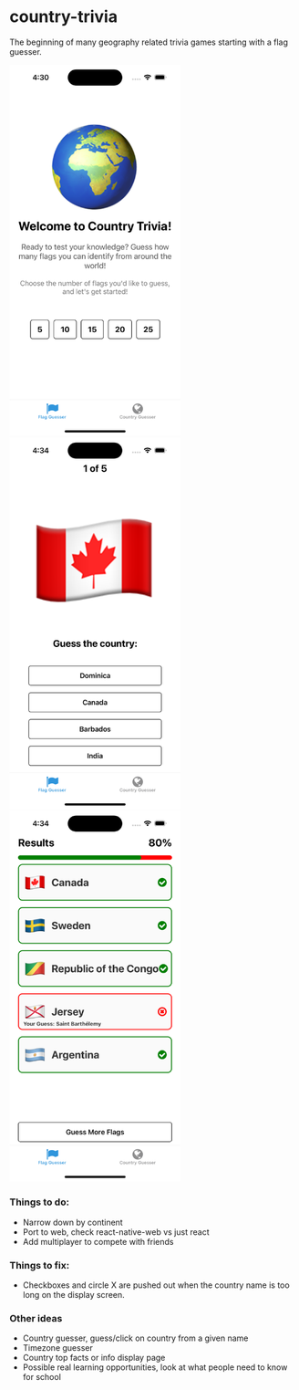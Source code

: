 # country-trivia
The beginning of many geography related trivia games starting with a flag guesser.


<img src="/assets/images/landing.png" alt="Home Screen" title="Home Screen" style="width: 300px;"/>
<img src="/assets/images/guessing.png" alt="Guessing Screen" title="Guessing Screen" style="width: 300px;"/>
<img src="/assets/images/results.png" alt="Results Screen" title="Results Screen" style="width: 300px;"/>




### Things to do:
- Narrow down by continent
- Port to web, check react-native-web vs just react
- Add multiplayer to compete with friends

### Things to fix:
- Checkboxes and circle X are pushed out when the country name is too long on the display screen.

### Other ideas
- Country guesser, guess/click on country from a given name
- Timezone guesser
- Country top facts or info display page
- Possible real learning opportunities, look at what people need to know for school
